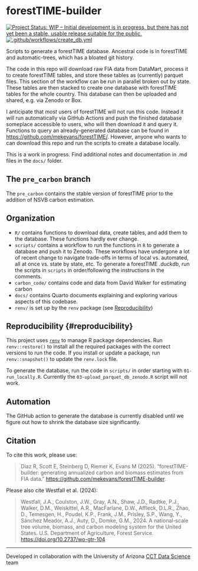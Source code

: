 # forestTIME-builder

<!-- badges: start -->

[![Project Status: WIP – Initial development is in progress, but there has not yet been a stable, usable release suitable for the public.](https://www.repostatus.org/badges/latest/wip.svg)](https://www.repostatus.org/#wip) [![.github/workflows/create_db.yml](https://github.com/mekevans/forestTIME-builder/actions/workflows/create_db.yml/badge.svg)](https://github.com/mekevans/forestTIME-builder/actions/workflows/create_db.yml)

<!-- badges: end -->

Scripts to generate a forestTIME database.
Ancestral code is in forestTIME and automatic-trees, which has a bloated git history.

The code in this repo will download raw FIA data from DataMart, process it to create forestTIME tables, and store these tables as (currently) parquet files.
This section of the workflow can be run in parallel broken out by state.
These tables are then stacked to create one database with forestTIME tables for the whole country.
This database can then be uploaded and shared, e.g. via Zenodo or Box.

I anticipate that *most* users of forestTIME will not run this code.
Instead it will run automatically via GitHub Actions and push the finished database someplace accessible to users, who will then download it and query it.
Functions to query an already-generated database can be found in <https://github.com/mekevans/forestTIME/>.
However, anyone who wants to can download this repo and run the scripts to create a database locally.

This is a work in progress.
Find additional notes and documentation in .md files in the `docs/` folder.

## The `pre_carbon` branch

The `pre_carbon` contains the stable version of forestTIME prior to the addition of NSVB carbon estimation.

## Organization

-   `R/` contains functions to download data, create tables, and add them to the database. These functions hardly ever change.
-   `scripts/` contains a workflow to run the functions in `R` to generate a database and push it to Zenodo. These workflows have undergone a lot of recent change to navigate trade-offs in terms of local vs. automated, all at once vs. state by state, etc. To generate a forestTIME .duckdb, run the scripts in `scripts` in order/following the instructions in the comments.
-   `carbon_code/` contains code and data from David Walker for estimating carbon
-   `docs/` contains Quarto documents explaining and exploring various aspects of this codebase.
-   `renv/` is set up by the `renv` package (see [Reproducibility](#reproducibility))

## Reproducibility {#reproducibility}

This project uses [`renv`](https://rstudio.github.io/renv/articles/renv.html) to manage R package dependencies.
Run `renv::restore()` to install all the required packages with the correct versions to run the code.
If you install or update a package, run `renv::snapshot()` to update the `renv.lock` file.

To generate the database, run the code in `scripts/` in order starting with `01-run_locally.R`.
Currently the `03-upload_parquet_db_zenodo.R` script will not work.

## Automation

The GitHub action to generate the database is currently disabled until we figure out how to shrink the database size significantly.

## Citation

To cite this work, please use:

> Diaz R, Scott E, Steinberg D, Riemer K, Evans M (2025).
> “forestTIME-builder: generating annualized carbon and biomass estimates from FIA data.” <https://github.com/mekevans/forestTIME-builder>.

Please also cite Westfall et al. (2024):

> Westfall, J.A., Coulston, J.W., Gray, A.N., Shaw, J.D., Radtke, P.J., Walker, D.M., Weiskittel, A.R., MacFarlane, D.W., Affleck, D.L.R., Zhao, D., Temesgen, H., Poudel, K.P., Frank, J.M., Prisley, S.P., Wang, Y., Sánchez Meador, A.J., Auty, D., Domke, G.M., 2024.
> A national-scale tree volume, biomass, and carbon modeling system for the United States.
> U.S. Department of Agriculture, Forest Service.
> <https://doi.org/10.2737/wo-gtr-104>

<!--
## Automation and Zenodo push

-   These scripts run automatically via GitHub actions, currently on a push to this branch. This can be updated to a scheduled job.
-   One workflow runs for each state, generating state-level database tables which are stored as .parquet files. The .parquet files are stored as GitHub artifacts. A final workflow runs to stack all of the state-level tables into one database, which is uploaded to a Zenodo archive. This is currently private, located at: <https://zenodo.org/records/13377070>. This can be updated to a public archive when we are ready.
-   To set up a push to Zenodo from GitHub actions, generate a Zenodo token in your Zenodo account and supply this as an environment variable as an Actions secret in the GitHub repository.
-->

------------------------------------------------------------------------

Developed in collaboration with the University of Arizona [CCT Data Science](https://datascience.cct.arizona.edu/) team
